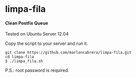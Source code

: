 # limpa-fila
#### Clean Postfix Queue

Tested on Ubuntu Server 12.04

Copy the script to your server and run it. 
```
git clone https://github.com/marloncabrera/limpa-fila.git
cd limpa-fila
$ ./limpa_fila.sh
```

P.S.: root password is required.



